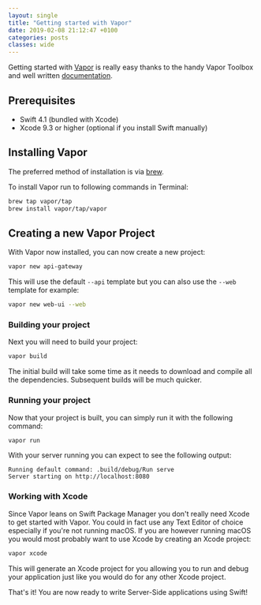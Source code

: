 ```yaml
---
layout: single
title: "Getting started with Vapor"
date: 2019-02-08 21:12:47 +0100
categories: posts
classes: wide
---
```


Getting started with [Vapor](https://vapor.codes) is really easy thanks to the handy Vapor Toolbox and well written [documentation](https://docs.vapor.codes/3.0/).

## Prerequisites

* Swift 4.1 (bundled with Xcode)
* Xcode 9.3 or higher (optional if you install Swift manually)

## Installing Vapor

The preferred method of installation is via [brew](https://brew.sh/).

To install Vapor run to following commands in Terminal:

```bash
brew tap vapor/tap
brew install vapor/tap/vapor
```
## Creating a new Vapor Project

With Vapor now installed, you can now create a new project:

```bash
vapor new api-gateway
```

This will use the default `--api` template but you can also use the `--web` template for example:

```bash
vapor new web-ui --web
```
### Building your project

Next you will need to build your project:

```bash
vapor build
```

The initial build will take some time as it needs to download and compile all the dependencies. Subsequent builds will be much quicker.

### Running your project

Now that your project is built, you can simply run it with the following command:

```bash
vapor run
```
With your server running you can expect to see the following output:

```
Running default command: .build/debug/Run serve
Server starting on http://localhost:8080
```

### Working with Xcode

Since Vapor leans on Swift Package Manager you don't really need Xcode to get started with Vapor. You could in fact use any Text Editor of choice especially if you're not running macOS. If you are however running macOS you would most probably want to use Xcode by creating an Xcode project:

```bash
vapor xcode
```
This will generate an Xcode project for you allowing you to run and debug your application just like you would do for any other Xcode project.

That's it! You are now ready to write Server-Side applications using Swift!